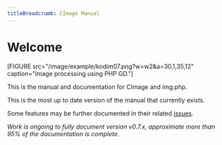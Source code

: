 ```yaml
---
titleBreadcrumb: CImage Manual
...
```

Welcome
===================================

[FIGURE src="/image/example/kodim07.png?w=w2&a=30,1,35,12" caption="Image processing using PHP GD."]

This is the manual and documentation for CImage and img.php.

This is the most up to date version of the manual that currently exists.

Some features may be further documented in their related [issues](https://github.com/mosbth/cimage/issues?utf8=%E2%9C%93&q=is%3Aissue).

*Work is ongoing to fully document version v0.7.x, approximate more than 95% of the documentation is complete.*
